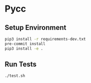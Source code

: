 # Pycc

## Setup Environment

```bash
pip3 install -r requirements-dev.txt
pre-commit install
pip3 install -e .
```

## Run Tests

```bash
./test.sh
```
